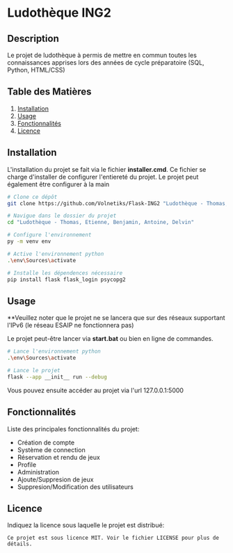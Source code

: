 # Ludothèque ING2

## Description
Le projet de ludothèque à permis de mettre en commun toutes les connaissances apprises lors des années de cycle préparatoire (SQL, Python, HTML/CSS)

## Table des Matières
1. [Installation](#installation)
2. [Usage](#usage)
3. [Fonctionnalités](#fonctionnalités)
4. [Licence](#licence)

## Installation
L'installation du projet se fait via le fichier **installer.cmd**. Ce fichier se charge d'installer de configurer l'entiereté du projet.
Le projet peut également être configurer à la main
```bash
# Clone ce dépôt
git clone https://github.com/Volnetiks/Flask-ING2 "Ludothèque - Thomas, Etienne, Benjamin, Antoine, Delvin"

# Navigue dans le dossier du projet
cd "Ludothèque - Thomas, Etienne, Benjamin, Antoine, Delvin"

# Configure l'environnement
py -m venv env

# Active l'environnement python
.\env\Sources\activate

# Installe les dépendences nécessaire
pip install flask flask_login psycopg2
```

## Usage
**Veuillez noter que le projet ne se lancera que sur des réseaux supportant l'IPv6 (le réseau ESAIP ne fonctionnera pas)

Le projet peut-être lancer via **start.bat** ou bien en ligne de commandes.
```bash
# Lance l'environnement python
.\env\Sources\activate

# Lance le projet
flask --app __init__ run --debug
```

Vous pouvez ensuite accéder au projet via l'url 127.0.0.1:5000

## Fonctionnalités
Liste des principales fonctionnalités du projet:
- Création de compte
- Système de connection
- Réservation et rendu de jeux
- Profile
- Administration
- Ajoute/Suppresion de jeux
- Suppresion/Modification des utilisateurs

## Licence
Indiquez la licence sous laquelle le projet est distribué:
```
Ce projet est sous licence MIT. Voir le fichier LICENSE pour plus de détails.
```
